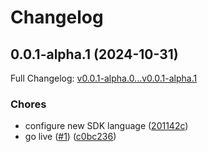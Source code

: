 # Changelog

## 0.0.1-alpha.1 (2024-10-31)

Full Changelog: [v0.0.1-alpha.0...v0.0.1-alpha.1](https://github.com/MpesaFlow/mpesaflow-go/compare/v0.0.1-alpha.0...v0.0.1-alpha.1)

### Chores

* configure new SDK language ([201142c](https://github.com/MpesaFlow/mpesaflow-go/commit/201142cdd5577e58c2e7284d3048922b5441804a))
* go live ([#1](https://github.com/MpesaFlow/mpesaflow-go/issues/1)) ([c0bc236](https://github.com/MpesaFlow/mpesaflow-go/commit/c0bc236c3f4ae6e559ceaea1b55d59e404c87618))
